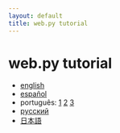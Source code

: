 ```yaml
---
layout: default
title: web.py tutorial
---
```


# web.py tutorial

* [english](http://webpy.org/tutorial)
* [español](/tutorial/es)
* português: [1](http://www.writely.com/View.aspx?docid=bbcm927cd2fmj) [2](http://www.writely.com/View.aspx?docid=bbcm927cd2fmj) [3](http://www.writely.com/View.aspx?docid=bbcm927cd2fmj)
* [pусский](http://bobuk.infogami.com/webpytrans)
* [日本語](http://kinneko.googlepages.com/webpy_tutorial_ja)
